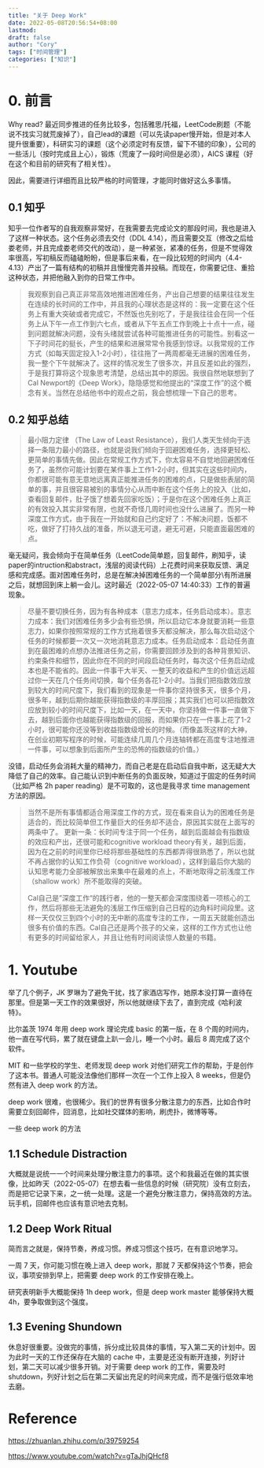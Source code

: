 ```yaml
---
title: "关于 Deep Work"
date: 2022-05-08T20:56:54+08:00
lastmod: 
draft: false
author: "Cory"
tags: ["时间管理"]
categories: ["知识"]
---
```


# 0. 前言

Why read? 最近同步推进的任务比较多，包括雅思/托福，LeetCode刷题（不能说不找实习就荒废掉了），自己lead的课题（可以先读paper慢开始，但是对本人提升很重要），科研实习的课题（这个必须定时有反馈，留下不错的印象），公司的一些活儿（按时完成且上心），锻炼（荒废了一段时间但是必须），AICS 课程（好在这个和目前的研究有了相关性）。

因此，需要进行详细而且比较严格的时间管理，才能同时做好这么多事情。

## 0.1 知乎

知乎一位作者写的自我观察非常好，在我需要去完成论文的那段时间，我也是进入了这样一种状态。这个任务必须去交付（DDL 4.14），而且需要交互（修改之后给娄老师，并且完成娄老师交代的改动），是一种紧张，紧凑的任务，但是不觉得效率很高，写初稿反而磕磕盼盼，但是事后来看，在一段比较短的时间内（4.4-4.13）产出了一篇有结构的初稿并且慢慢完善并投稿。而现在，你需要记住、重拾这种状态，并把他融入到你的日常工作中。

> 我观察到自己真正非常高效地推进困难任务，产出自己想要的结果往往发生在连续的长时间的工作中，并且我的心理状态是这样的：我一定要在这个任务上有重大突破或者完成它，不然饭也先别吃了，于是我往往会在同一个任务上从下午一点工作到六七点，或者从下午五点工作到晚上十点十一点，碰到问题就解决问题，没有头绪就尝试各种可能推进任务的可能性。别看这一下子时间花的挺长，产生的结果和进展常常令我感到惊讶。以我常规的工作方式（如每天固定投入1-2小时），往往拖了一两周都毫无进展的困难任务，我一整个下午就解决了。这样的情况发生了很多次，并且反差如此的强烈，于是我打算将这个现象思考清楚，总结出其中的原因。我很自然地联想到了Cal Newport的《Deep Work》，隐隐感觉和他提出的“深度工作”的这个概念有关。当然在总结他书中的观点之前，我会想梳理一下自己的思考。

## 0.2 知乎总结

> 最小阻力定律 （The Law of Least Resistance），我们人类天生倾向于选择一条阻力最小的路径，也就是说我们倾向于回避困难任务，选择更轻松、更简单的事情先做。因此在常规工作方式下，你太容易不自觉地回避困难任务了，虽然你可能计划要在某件事上工作1-2小时，但其实在这些时间内，你都很可能有意无意地远离真正能推进任务的困难的点，只是做些表层的简单的事，并且很容易被别的事情分心从而中断在这个任务上的投入（比如，查看回复邮件，肚子饿了想着先回家吃饭）；于是你在这个困难任务上真正的有效投入其实非常有限，也就不奇怪几周时间也没什么进展了。而另一种深度工作方式，由于我在一开始就和自己约定好了：不解决问题，饭都不吃，做好了打持久战的准备，所以退无可退，避无可避，只能直面最困难的点。

毫无疑问，我会倾向于在简单任务（LeetCode简单题，回复邮件，刷知乎，读paper的intruction和abstract，浅层的阅读代码）上花费时间来获取反馈、满足感和完成感。面对困难任务时，总是在解决掉困难任务的一个简单部分\有所进展之后，就想回到床上躺一会儿。这时最近（2022-05-07 14:40:33）工作的普遍现象。

> 尽量不要切换任务，因为有各种成本（意志力成本，任务启动成本）。意志力成本：我们对困难任务多少会有些恐惧，所以启动它本身就要消耗一些意志力，如果你按照常规的工作方式拖着很多天都没解决，那么每次启动这个任务的时候都要一次又一次地消耗意志力成本。任务启动成本：启动任务直到在最困难的点想办法推进任务之前，你需要回顾涉及到的各种背景知识、约束条件和细节，因此你在不同的时间段启动任务时，每次这个任务启动成本也是不能省的。因此一件事干大半天、一整天的收益和产生的价值远远超过你一天在几个任务间切换，每个任务各花1-2小时。当我们把指数效应放到较大的时间尺度下，我们看到的现象是一件事你坚持很多天，很多个月，很多年，越到后期你越能获得指数级的丰厚回报；其实我们也可以把指数效应放到较小的时间尺度下，比如一天，在一天中，你坚持做一件事一直做下去，越到后面你也越能获得指数级的回报，而如果你只在一件事上花了1-2小时，很可能你还没等到收益指数级增长的时候。（而像盖茨这样的大神，在创业初期写程序的时候，可能连续几周几个月连轴转都在高度专注地推进一件事，可以想象到后面所产生的恐怖的指数级的价值。）

没错，启动任务会消耗大量的精神力，而自己老是在启动后自我中断，这无疑大大降低了自己的效率。自己能认识到中断任务的负面反映，知道过于固定的任务时间（比如严格 2h paper reading）是不可取的，这也是我寻求 time management 方法的原因。

> 当然不是所有事情都适合用深度工作的方式，现在看来自认为的困难任务是适合的，而比较简单但工作量巨大的任务却不适合，原因其实就在上面写的两条中了。
> 更新一条：长时间专注于同一个任务，越到后面越会有指数级的效应和产出，还很可能和cognitive workload theory有关，越到后面，因为在之前的时间里你已经将那些基础性的东西都弄得很熟悉了，所以也就不再占据你的认知工作负荷（cognitive workload），这样到最后你大脑的认知思考能力全部被解放出来集中在最难的点上，不断地取得之前浅度工作（shallow work）所不能取得的突破。
>
> Cal自己是”深度工作“的践行者，他的一整天都会深度围绕着一项核心的工作，然后将那些无法避免的浅层工作压缩到自己日程的边角料时间段里。这样一天仅仅三到四个小时的无中断的高度专注的工作，一周五天就能创造出很多有价值的东西。Cal自己还是两个孩子的父亲，这样的工作方式也让他有更多的时间留给家人，并且让他有时间阅读惊人数量的书籍。

# 1. Youtube

举了几个例子，JK 罗琳为了避免干扰，找了家酒店写作，她原本没打算一直待在那里。但是第一天工作的效果很好，所以他就继续下去了，直到完成《哈利波特》。

比尔盖茨 1974 年用 deep work 理论完成 basic 的第一版，在 8 个周的时间内，他一直在写代码，累了就在键盘上趴一会儿，睡一个小时。最后 8 周完成了这个软件。

MIT 和一些学校的学生、老师发现 deep work 对他们研究工作的帮助，于是创作了这本书。普通人可能没法像他们那样一次在一个工作上投入 8 weeks，但是仍然有进入 deep work 的方法。

deep work 很难，也很稀少。我们的世界有很多分散注意力的东西，比如合作时需要立刻回邮件，回消息，比如社交媒体的影响，刷虎扑，微博等等。

一些 deep work 的方法

## 1.1 Schedule Distraction

大概就是说统一一个时间来处理分散注意力的事项。这个和我最近在做的其实很像，比如昨天（2022-05-07）在想去看一些信息的时候（研究院）没有立刻去，而是把它记录下来，之一统一处理。这是一个避免分散注意力，保持高效的方法。玩手机，回邮件也应该有意识地去克制。

## 1.2 Deep Work Ritual

简而言之就是，保持节奏，养成习惯。养成习惯这个技巧，在有意识地学习。

一周 7 天，你可能习惯在晚上进入 deep work，那就 7 天都保持这个节奏，把会议，事项安排到早上，把需要 deep work 的工作安排在晚上。

研究表明新手大概能保持 1h deep work，但是 deep work master 能够保持大概 4h，要争取做到这个强度。

## 1.3 Evening Shundown

休息好很重要。没做完的事情，拆分成比较具体的事情，写入第二天的计划中。因为此时一天的工作还保存在大脑的 cache 中，主要是还没有断开连接，列好计划，第二天可以减少很多开销。对于需要 deep work 的工作，需要及时 shutdown，列好计划之后在第二天留出充足的时间来完成，而不是强行低效率地去磨。

# Reference 

https://zhuanlan.zhihu.com/p/39759254

https://www.youtube.com/watch?v=gTaJhjQHcf8

